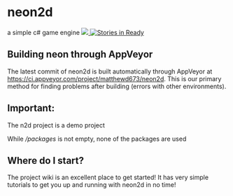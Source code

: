 # neon2d
a simple c# game engine
<a href="https://ci.appveyor.com/project/matthewd673/neon2d">
<img src=https://ci.appveyor.com/api/projects/status/github/neon2d/neon2d>
</a>
[![Stories in Ready](https://badge.waffle.io/neon2d/neon2d.svg?label=ready&title=Ready)](http://waffle.io/neon2d/neon2d)

## Building neon through AppVeyor
The latest commit of neon2d is built automatically through AppVeyor at https://ci.appveyor.com/project/matthewd673/neon2d. This is our primary method for finding problems after building (errors with other environments).

## Important:

The n2d project is a demo project

While */packages* is not empty, none of the packages are used

## Where do I start?

The project wiki is an excellent place to get started! It has very simple tutorials to get you up and running with neon2d in no time!
